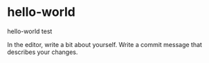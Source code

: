 # hello-world
hello-world test 


In the editor, write a bit about yourself.
Write a commit message that describes your changes.
